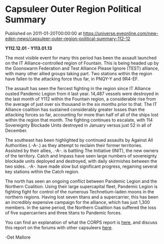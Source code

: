 # Capsuleer Outer Region Political Summary
Published on 2011-01-20T00:00:00 at https://universe.eveonline.com/new-eden-news/capsuleer-outer-region-political-summary-112-12

**Y112.12.01 - Y113.01.13**

The most visible event for many this period has been the assault launched on the IT Alliance-controlled region of Fountain. This is being headed up by the Goonswarm Federation and Test Alliance Please Ignore (TEST) alliance, with many other allied groups taking part. Two stations within the region have fallen to the attacking force thus far, in PNQY-Y and 9R4-EF.

The assault has seen the fiercest fighting in the region since IT Alliance ousted Pandemic Legion from it last year. 14,487 vessels were destroyed in the last month of Y112 within the Fountain region, a considerable rise from the average of just over six thousand in the six months prior to that. The IT Alliance coalition has sustained considerably greater losses than the attacking forces so far, accounting for more than half of all of the ships lost within the region that month. The fighting continues to escalate, with 114 Sovereignty Blockade Units destroyed in January versus just 52 in all of December.

The southeast has been highlighted by continued assaults by Against All Authorities (.-A-.) as they attempt to reclaim their former territories. Assisted by their allies, .-A-. is battling The Initiative (INIT), the new owners of the territory. Catch and Impass have seen large numbers of sovereignty blockade units deployed and destroyed, with daily skirmishes between the two sides. .-A-. have made slow but significant progress, regaining several key stations within the Catch region.

The north has seen an ongoing conflict between Pandemic Legion and the Northern Coalition. Using their large supercapital fleet, Pandemic Legion is fighting fight for control of the numerous Technetium-laden moons in the northern regions. Having lost seven titans and a supercarrier, this has been an incredibly expensive campaign for the alliance, which has just 1,300 members. In the same period, the Northern Coalition has suffered the loss of five supercarriers and three titans to Pandemic forces.

You can find an explanation of what the CORPS report is [here](http://www.eveonline.com/ingameboard.asp?a=topic&threadID=1106890&page=1 "Explanation of what CORPS is."), and discuss this report on the forums with other capsuleers [here](http://www.eveonline.com/ingameboard.asp?a=topic&threadID=1451741 "CORPS forum thread").

-Det Mallore
